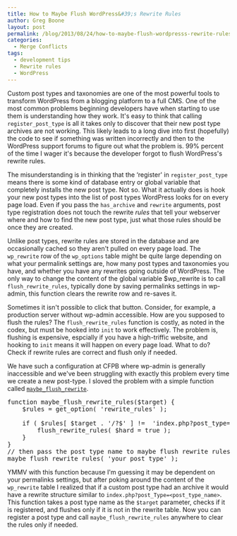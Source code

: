 ```yaml
---
title: How to Maybe Flush WordPress&#39;s Rewrite Rules
author: Greg Boone
layout: post
permalink: /blog/2013/08/24/how-to-maybe-flush-wordpresss-rewrite-rules
categories:
  - Merge Conflicts
tags:
  - development tips
  - Rewrite rules
  - WordPress
---
```

Custom post types and taxonomies are one of the most powerful tools to transform WordPress from a blogging platform to a full CMS. One of the most common problems beginning developers have when starting to use them is understanding how they work. It's easy to think that calling `register_post_type` is all it takes only to discover that their new post type archives are not working. This likely leads to a long dive into first (hopefully) the code to see if something was written incorrectly and then to the WordPress support forums to figure out what the problem is. 99% percent of the time I wager it's because the developer forgot to flush WordPress's rewrite rules.

<!--more-->

The misunderstanding is in thinking that the &#8216;register' in `register_post_type` means there is some kind of database entry or global variable that completely installs the new post type. Not so. What it actually does is hook your new post types into the list of post types WordPress looks for on every page load. Even if you pass the `has_archive` and `rewrite` arguments, post type registration does not touch the rewrite *rules* that tell your webserver where and how to find the new post type, just what those rules should be once they are created.

Unlike post types, rewrite rules are stored in the database and are occasionally cached so they aren't pulled on every page load. The `wp_rewrite` row of the `wp_options` table might be quite large depending on what your permalink settings are, how many post types and taxonomies you have, and whether you have any rewrites going outside of WordPress. The only way to change the content of the global variable $wp_rewrite is to call `flush_rewrite_rules`, typically done by saving permalinks settings in wp-admin, this function clears the rewrite row and re-saves it.

Sometimes it isn't possible to click that button. Consider, for example, a production server without wp-admin accessible. How are you supposed to flush the rules? The `flush_rewrite_rules` function is costly, as noted in the codex, but must be hooked into `init` to work effectively. The problem is, flushing is expensive, espcially if you have a high-triffic website, and hooking to `init` means it will happen on every page load. What to do? Check if rewrite rules are correct and flush only if needed.

We have such a configuration at CFPB where wp-admin is generally inaccessible and we've been struggling with exactly this problem every time we create a new post-type. I sloved the problem with a simple function called [`maybe_flush_rewrite`][1].

<pre class="lang:php decode:true " >function maybe_flush_rewrite_rules($target) {
    $rules = get_option( 'rewrite_rules' );

    if ( $rules[ $target . '/?$' ] !=  'index.php?post_type=' . $target ) {
        flush_rewrite_rules( $hard = true );
    }
} 
// then pass the post type name to maybe flush rewrite rules
maybe_flush_rewrite_rules( 'your_post_type' );
</pre>

YMMV with this function because I'm guessing it may be dependent on your permalinks settings, but after poking around the content of the `wp_rewrite` table I realized that if a custom post type had an archive it would have a rewrite structure similar to `index.php?post_Type=<post_type_name>`. This function takes a post type name as the `$target` parameter, checks if it is registered, and flushes only if it is not in the rewrite table. Now you can register a post type and call `maybe_flush_rewrite_rules` anywhere to clear the rules only if needed.

 [1]: https://gist.github.com/gboone/6294720